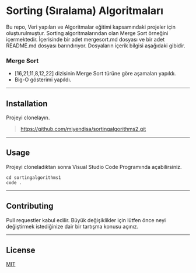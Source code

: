 # Sorting (Sıralama) Algoritmaları
Bu repo, Veri yapıları ve Algoritmalar eğitimi kapsamındaki projeler için oluşturulmuştur. Sorting algoritmalarından olan Merge Sort örneğini içermektedir. İçerisinde bir adet mergesort.md dosyası ve bir adet README.md dosyası barındırıyor. Dosyaların içerik bilgisi aşağıdaki gibidir.


### Merge Sort
* [16,21,11,8,12,22]  dizisinin Merge Sort türüne göre aşamaları yapıldı.
* Big-O gösterimi yapıldı. 
  
---

## Installation
Projeyi clonelayın.

> https://github.com/miyendisa/sortingalgorithms2.git
---

## Usage
Projeyi cloneladıktan sonra Visual Studio Code Programında açabilirsiniz.

```
cd sortingalgorithms1
code .
```

---

## Contributing
Pull requestler kabul edilir. Büyük değişiklikler için lütfen önce neyi değiştirmek istediğinize dair bir tartışma konusu açınız.

---

## License
[MIT](https://choosealicense.com/licenses/mit/)